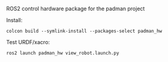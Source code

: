 ROS2 control hardware package for the padman project

Install:

```
colcon build --symlink-install --packages-select padman_hw
```


Test URDF/xacro:

```
ros2 launch padman_hw view_robot.launch.py
```